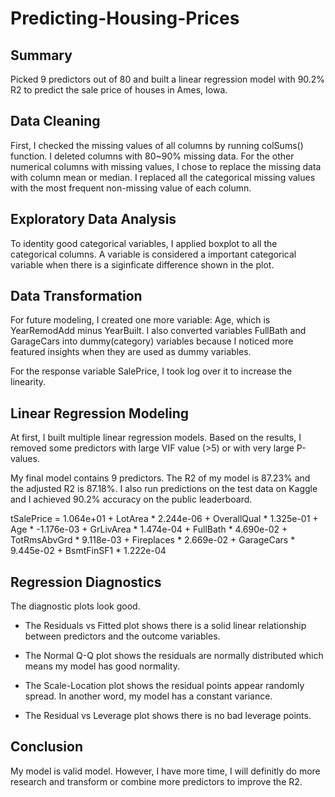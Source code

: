 # Predicting-Housing-Prices

## Summary

Picked 9 predictors out of 80 and built a linear regression model with 90.2% R2 to predict the sale price of houses in Ames, Iowa.

## Data Cleaning

First, I checked the missing values of all columns by running colSums() function. I deleted columns with 80~90% missing data. For the other numerical columns with missing values, I chose to replace the missing data with column mean or median. I replaced all the categorical missing values with the most frequent non-missing value of each column. 

## Exploratory Data Analysis

To identity good categorical variables, I applied boxplot to all the categorical columns. A variable is considered a important categorical variable when there is a siginficate difference shown in the plot.

## Data Transformation

For future modeling, I created one more variable: Age, which is YearRemodAdd minus YearBuilt. I also converted variables FullBath and GarageCars into dummy(category) variables because I noticed more featured insights when they are used as dummy variables. 

For the response variable SalePrice, I took log over it to increase the linearity. 

## Linear Regression Modeling

At first, I built multiple linear regression models. Based on the results, I removed some predictors with large VIF value (>5) or with very large P-values. 

My final model contains 9 predictors. The R2 of my model is 87.23% and the adjusted R2 is 87.18%. I also run predictions on the test data on Kaggle and I achieved 90.2% accuracy on the public leaderboard.  

tSalePrice = 1.064e+01 + LotArea * 2.244e-06 + OverallQual * 1.325e-01 + Age * -1.176e-03 + GrLivArea * 1.474e-04 + FullBath * 4.690e-02 + TotRmsAbvGrd * 9.118e-03 + Fireplaces * 2.669e-02 + GarageCars * 9.445e-02 + BsmtFinSF1 * 1.222e-04

## Regression Diagnostics

The diagnostic plots look good. 

- The Residuals vs Fitted plot shows there is a solid linear relationship between predictors and the outcome variables. 

- The Normal Q-Q plot shows the residuals are normally distributed which means my model has good normality.

- The Scale-Location plot shows the residual points appear randomly spread. In another word, my model has a constant variance. 

- The Residual vs Leverage plot shows there is no bad leverage points. 

## Conclusion

My model is valid model. However, I have more time, I will definitly do more research and transform or combine more predictors to improve the R2.
